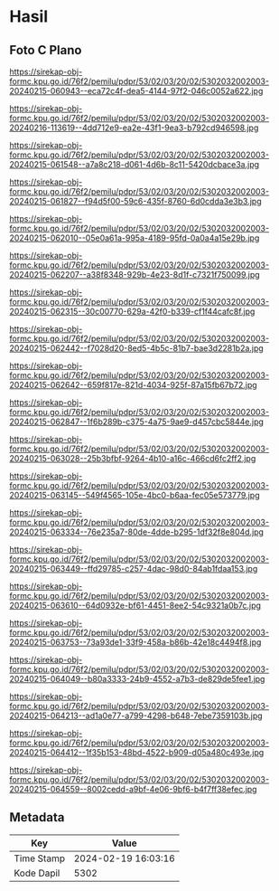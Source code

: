 # Hasil

## Foto C Plano

https://sirekap-obj-formc.kpu.go.id/76f2/pemilu/pdpr/53/02/03/20/02/5302032002003-20240215-060943--eca72c4f-dea5-4144-97f2-046c0052a622.jpg

https://sirekap-obj-formc.kpu.go.id/76f2/pemilu/pdpr/53/02/03/20/02/5302032002003-20240216-113619--4dd712e9-ea2e-43f1-9ea3-b792cd946598.jpg

https://sirekap-obj-formc.kpu.go.id/76f2/pemilu/pdpr/53/02/03/20/02/5302032002003-20240215-061548--a7a8c218-d061-4d6b-8c11-5420dcbace3a.jpg

https://sirekap-obj-formc.kpu.go.id/76f2/pemilu/pdpr/53/02/03/20/02/5302032002003-20240215-061827--f94d5f00-59c6-435f-8760-6d0cdda3e3b3.jpg

https://sirekap-obj-formc.kpu.go.id/76f2/pemilu/pdpr/53/02/03/20/02/5302032002003-20240215-062010--05e0a61a-995a-4189-95fd-0a0a4a15e29b.jpg

https://sirekap-obj-formc.kpu.go.id/76f2/pemilu/pdpr/53/02/03/20/02/5302032002003-20240215-062207--a38f8348-929b-4e23-8d1f-c7321f750099.jpg

https://sirekap-obj-formc.kpu.go.id/76f2/pemilu/pdpr/53/02/03/20/02/5302032002003-20240215-062315--30c00770-629a-42f0-b339-cf1f44cafc8f.jpg

https://sirekap-obj-formc.kpu.go.id/76f2/pemilu/pdpr/53/02/03/20/02/5302032002003-20240215-062442--f7028d20-8ed5-4b5c-81b7-bae3d2281b2a.jpg

https://sirekap-obj-formc.kpu.go.id/76f2/pemilu/pdpr/53/02/03/20/02/5302032002003-20240215-062642--659f817e-821d-4034-925f-87a15fb67b72.jpg

https://sirekap-obj-formc.kpu.go.id/76f2/pemilu/pdpr/53/02/03/20/02/5302032002003-20240215-062847--1f6b289b-c375-4a75-9ae9-d457cbc5844e.jpg

https://sirekap-obj-formc.kpu.go.id/76f2/pemilu/pdpr/53/02/03/20/02/5302032002003-20240215-063028--25b3bfbf-9264-4b10-a16c-466cd6fc2ff2.jpg

https://sirekap-obj-formc.kpu.go.id/76f2/pemilu/pdpr/53/02/03/20/02/5302032002003-20240215-063145--549f4565-105e-4bc0-b6aa-fec05e573779.jpg

https://sirekap-obj-formc.kpu.go.id/76f2/pemilu/pdpr/53/02/03/20/02/5302032002003-20240215-063334--76e235a7-80de-4dde-b295-1df32f8e804d.jpg

https://sirekap-obj-formc.kpu.go.id/76f2/pemilu/pdpr/53/02/03/20/02/5302032002003-20240215-063449--ffd29785-c257-4dac-98d0-84ab1fdaa153.jpg

https://sirekap-obj-formc.kpu.go.id/76f2/pemilu/pdpr/53/02/03/20/02/5302032002003-20240215-063610--64d0932e-bf61-4451-8ee2-54c9321a0b7c.jpg

https://sirekap-obj-formc.kpu.go.id/76f2/pemilu/pdpr/53/02/03/20/02/5302032002003-20240215-063753--73a93de1-33f9-458a-b86b-42e18c4494f8.jpg

https://sirekap-obj-formc.kpu.go.id/76f2/pemilu/pdpr/53/02/03/20/02/5302032002003-20240215-064049--b80a3333-24b9-4552-a7b3-de829de5fee1.jpg

https://sirekap-obj-formc.kpu.go.id/76f2/pemilu/pdpr/53/02/03/20/02/5302032002003-20240215-064213--ad1a0e77-a799-4298-b648-7ebe7359103b.jpg

https://sirekap-obj-formc.kpu.go.id/76f2/pemilu/pdpr/53/02/03/20/02/5302032002003-20240215-064412--1f35b153-48bd-4522-b909-d05a480c493e.jpg

https://sirekap-obj-formc.kpu.go.id/76f2/pemilu/pdpr/53/02/03/20/02/5302032002003-20240215-064559--8002cedd-a9bf-4e06-9bf6-b4f7ff38efec.jpg


## Metadata

| Key        | Value               |
| ---------- | ------------------- |
| Time Stamp | 2024-02-19 16:03:16 |
| Kode Dapil | 5302                |



